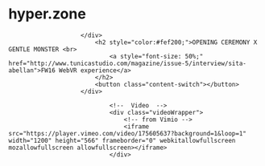 # hyper.zone
						</div>
							<h2 style="color:#fef200;">OPENING CEREMONY X GENTLE MONSTER <br>
								<a style="font-size: 50%;" href="http://www.tunicastudio.com/magazine/issue-5/interview/sita-abellan">FW16 WebVR experience</a>
							</h2>
							<button class="content-switch"></button>
						</div>
						
								<!--  Video  -->
								<div class="videoWrapper">
									<!-- from Vimio -->
									<iframe src="https://player.vimeo.com/video/175605637?background=1&loop=1" width="1200" height="566" frameborder="0" webkitallowfullscreen mozallowfullscreen allowfullscreen></iframe>
								</div>